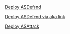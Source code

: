 [Deploy ASDefend](https://portal.azure.com/#create/Microsoft.Template/uri/https%3A%2F%2Fraw.githubusercontent.com%2Fdloder0%2FSecPrac%2Fmain%2FASDefendLab.json/createUIDefinitionUri/https%3A%2F%2Fraw.githubusercontent.com%2Fdloder0%2FSecPrac%2Fmain%2FASDefendLabUI.json)

[Deploy ASDefend via aka link](https://aka.ms/SecPracDeployASDefend)

[Deploy ASAttack](https://portal.azure.com/#create/Microsoft.Template/uri/https%3A%2F%2Fraw.githubusercontent.com%2Fdloder0%2FSecPrac%2Fmain%2FASAttackLab.json/createUIDefinitionUri/https%3A%2F%2Fraw.githubusercontent.com%2Fdloder0%2FSecPrac%2Fmain%2FASAttackLabUI.json)

